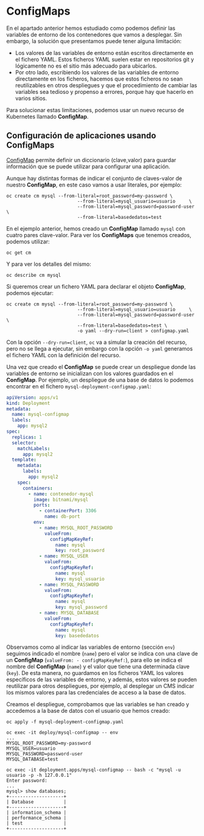 # ConfigMaps

En el apartado anterior hemos estudiado como podemos definir las variables de entorno de los contenedores que vamos a desplegar. Sin embargo, la solución que presentamos puede tener alguna limitación:

* Los valores de las variables de entorno están escritos directamente en el fichero YAML. Estos ficheros YAML suelen estar en repositorios git y lógicamente no es el sitio más adecuado para ubicarlos.
* Por otro lado, escribiendo los valores de las variables de entorno directamente en los ficheros, hacemos que estos ficheros no sean reutilizables en otros despliegues y que el procedimiento de cambiar las variables sea tedioso y propenso a errores, porque hay que hacerlo en varios sitios.

Para solucionar estas limitaciones, podemos usar un nuevo recurso de Kubernetes llamado **ConfigMap**.

## Configuración de aplicaciones usando ConfigMaps

[ConfigMap](https://kubernetes.io/docs/tasks/configure-pod-container/configure-pod-configmap/) permite definir un diccionario (clave,valor) para guardar información que se puede utilizar para configurar una aplicación.

Aunque hay distintas formas de indicar el conjunto de claves-valor de nuestro **ConfigMap**, en este caso vamos a usar literales, por ejemplo:

    oc create cm mysql --from-literal=root_password=my-password \
                              --from-literal=mysql_usuario=usuario     \
                              --from-literal=mysql_password=password-user \
                              --from-literal=basededatos=test

En el ejemplo anterior, hemos creado un **ConfigMap** llamado `mysql` con cuatro pares clave-valor. Para ver los **ConfigMaps** que tenemos
creados, podemos utilizar:

    oc get cm

Y para ver los detalles del mismo:

    oc describe cm mysql

Si queremos crear un fichero YAML para declarar el objeto **ConfigMap**, podemos ejecutar:

    oc create cm mysql --from-literal=root_password=my-password \
                              --from-literal=mysql_usuario=usuario     \
                              --from-literal=mysql_password=password-user \
                              --from-literal=basededatos=test \
                              -o yaml --dry-run=client > configmap.yaml

Con la opción `--dry-run=client`, `oc` va a simular la creación del recurso, pero no se llega a ejecutar, sin embargo con la opción `-o yaml` generamos el fichero YAML con la definición del recurso. 
  
Una vez que creado el **ConfigMap** se puede crear un despliegue donde las variables de entorno se inicializan con los valores guardados en
el **ConfigMap**. Por ejemplo, un despliegue de una base de datos lo podemos encontrar en el fichero `mysql-deployment-configmap.yaml`:

```yaml
apiVersion: apps/v1
kind: Deployment
metadata:
  name: mysql-configmap
  labels:
    app: mysql2
spec:
  replicas: 1
  selector:
    matchLabels:
      app: mysql2
  template:
    metadata:
      labels:
        app: mysql2
    spec:
      containers:
        - name: contenedor-mysql
          image: bitnami/mysql
          ports:
            - containerPort: 3306
              name: db-port
          env:
            - name: MYSQL_ROOT_PASSWORD
              valueFrom:
                configMapKeyRef:
                  name: mysql
                  key: root_password
            - name: MYSQL_USER
              valueFrom:
                configMapKeyRef:
                  name: mysql
                  key: mysql_usuario
            - name: MYSQL_PASSWORD
              valueFrom:
                configMapKeyRef:
                  name: mysql
                  key: mysql_password
            - name: MYSQL_DATABASE
              valueFrom:
                configMapKeyRef:
                  name: mysql
                  key: basededatos
```

Observamos como al indicar las variables de entorno (sección `env`) seguimos indicado el nombre (`name`) pero el valor se indica con una clave de un **ConfigMap** (`valueFrom: - configMapKeyRef:`), para ello se indica el nombre del **ConfigMap** (`name`) y el valor que tiene una determinada clave (`key`). De esta manera, no guardamos en los ficheros YAML los valores específicos de las variables de entorno, y además, estos valores se pueden reutilizar para otros despliegues, por ejemplo, al desplegar un CMS indicar los mismos valores para las
credenciales de acceso a la base de datos.

Creamos el despliegue, comprobamos que las variables se han creado y accedemos a la base de datos con el usuario que hemos creado:

    oc apply -f mysql-deployment-configmap.yaml

    oc exec -it deploy/mysql-configmap -- env
    ...
    MYSQL_ROOT_PASSWORD=my-password
    MYSQL_USER=usuario
    MYSQL_PASSWORD=password-user
    MYSQL_DATABASE=test

    oc exec -it deployment.apps/mysql-configmap -- bash -c "mysql -u usuario -p -h 127.0.0.1"
    Enter password: 
    ...
    mysql> show databases;
    +--------------------+
    | Database           |
    +--------------------+
    | information_schema |
    | performance_schema |
    | test               |
    +--------------------+


    